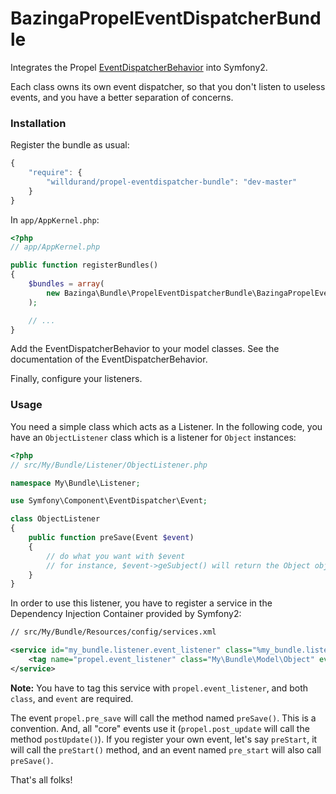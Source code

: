 BazingaPropelEventDispatcherBundle
==================================

Integrates the Propel
[EventDispatcherBehavior](https://github.com/willdurand/EventDispatcherBehavior)
into Symfony2.

Each class owns its own event dispatcher, so that you don't listen to useless
events, and you have a better separation of concerns.


### Installation

Register the bundle as usual:

```js
{
    "require": {
        "willdurand/propel-eventdispatcher-bundle": "dev-master"
    }
}
```

In `app/AppKernel.php`:

```php
<?php
// app/AppKernel.php

public function registerBundles()
{
    $bundles = array(
        new Bazinga\Bundle\PropelEventDispatcherBundle\BazingaPropelEventDispatcherBundle(),
    );

    // ...
}
```

Add the EventDispatcherBehavior to your model classes. See the documentation of
the EventDispatcherBehavior.

Finally, configure your listeners.


### Usage

You need a simple class which acts as a Listener. In the following code, you
have an `ObjectListener` class which is a listener for `Object` instances:

```php
<?php
// src/My/Bundle/Listener/ObjectListener.php

namespace My\Bundle\Listener;

use Symfony\Component\EventDispatcher\Event;

class ObjectListener
{
    public function preSave(Event $event)
    {
        // do what you want with $event
        // for instance, $event->geSubject() will return the Object object
    }
}
```

In order to use this listener, you have to register a service in the Dependency
Injection Container provided by Symfony2:

```xml
// src/My/Bundle/Resources/config/services.xml

<service id="my_bundle.listener.event_listener" class="%my_bundle.listener.event_listener.class%">
    <tag name="propel.event_listener" class="My\Bundle\Model\Object" event="propel.pre_save" />
</service>
```

**Note:** You have to tag this service with `propel.event_listener`, and both
`class`, and `event` are required.

The event `propel.pre_save` will call the method named `preSave()`. This is a
convention. And, all "core" events use it (`propel.post_update` will call the
method `postUpdate()`).
If you register your own event, let's say `preStart`, it will call the
`preStart()` method, and an event named `pre_start` will also call `preSave()`.

That's all folks!
